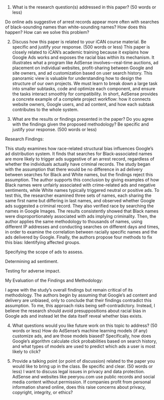 1. What is the research question(s) addressed in this paper? (50 words or less)

Do online ads suggestive of arrest records appear more often with searches of black-sounding names than white-sounding names? How does this happen? How can we solve this problem?

2.  Discuss how this paper is related to your iCAN course material. Be specific and justify your response. (500 words or less)
This paper is closely related to iCAN’s academic training because it explains how Google Ads works and exposes the racial bias within its mechanism. It illustrates what a program like AdSense involves—real-time auctions, ad placement on individual websites, profit-sharing between Google and site owners, and ad customization based on user search history. This panoramic view is valuable for understanding how to design the structure of our own projects.
We must learn to break down a large task into smaller subtasks, code and optimize each component, and ensure the tasks interact smoothly for compatibility. In short, AdSense provides a concrete example of a complete project workflow: how it connects website owners, Google users, and ad content, and how each subtask contributes to the whole system.


3.  What are the results or findings presented in the paper? Do you agree with the findings given the proposed methodology? Be specific and justify your response. (500 words or less)

Research Findings:

 This study examines how race-related structural bias influences Google’s ad distribution system. It finds that searches for Black-associated names are more likely to trigger ads suggestive of an arrest record, regardless of whether the individuals actually have criminal records. The study began with the assumption that there would be no difference in ad delivery between searches for Black and White names, but the findings reject this assumption.
The author supports this conclusion by giving examples of how Black names were unfairly associated with crime-related ads and negative sentiments, while White names typically triggered neutral or positive ads. To test this, the researcher examined three sets of names, each sharing the same first name but differing in last names, and observed whether Google ads suggested a criminal record. They also verified race by searching the names in Google Images. The results consistently showed that Black names were disproportionately associated with ads implying criminality. Then, the author applies the same methodology to thousands of names, using different IP addresses and conducting searches on different days and times, in order to examine the correlation between racially specific names and the ads delivered by Google.
Finally, the authors propose four methods to fix this bias:
Identifying affected groups.


Specifying the scope of ads to assess.


Determining ad sentiment.


Testing for adverse impact.


My Evaluation of the Findings and Methodology: 

 I agree with the study’s overall findings but remain critical of its methodology. The authors begin by assuming that Google’s ad content and delivery are unbiased, only to conclude that their findings contradict this assumption. To me, this approach risks being self-contradictory. Instead, I believe the research should avoid presuppositions about racial bias in Google ads and instead let the data itself reveal whether bias exists.


4.  What questions would you like future work on this topic to address? (50 words or less)
How do AdSense’s machine learning models (if any) customize ads, and are those models biased? Specifically, how does Google’s algorithm calculate click probabilities based on search history, and what types of models are used to predict which ads a user is most likely to click?

5.  Provide a talking point (or point of discussion) related to the paper you would like to bring up in the class. Be specific and clear. (50 words or less)
I want to discuss legal issues in privacy and data protection. AdSense and websites like peeryou.com use public records and social media content without permission. If companies profit from personal information shared online, does this raise concerns about privacy, copyright, integrity, or ethics?
